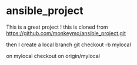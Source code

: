 # ansible_project


This is a great project !
this is cloned from 
https://github.com/monkeymo/ansible_project.git

then I create a local branch 
git checkout -b mylocal

on mylocal
checkout on origin/mylocal


